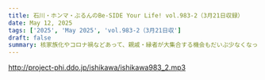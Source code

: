 ```yaml
---
title: 石川・ホンマ・ぶるんのBe-SIDE Your Life! vol.983-2（3月21日収録）
date: May 12, 2025
tags: ['2025', 'May 2025', 'vol.983-2（3月21日収']
draft: false
summary: 核家族化やコロナ禍などあって、親戚・縁者が大集合する機会もだいぶ少なくなったのでしょうか。そんな中でも「お互い、似ている部分があるなぁ」と思うこともありますね。...血は争えないなぁ、と感じる【親族エピソード】がありましたら、番組メール「 biho@be-side.jp 」に送ってください。
---
```


http://project-phi.ddo.jp/ishikawa/ishikawa983_2.mp3